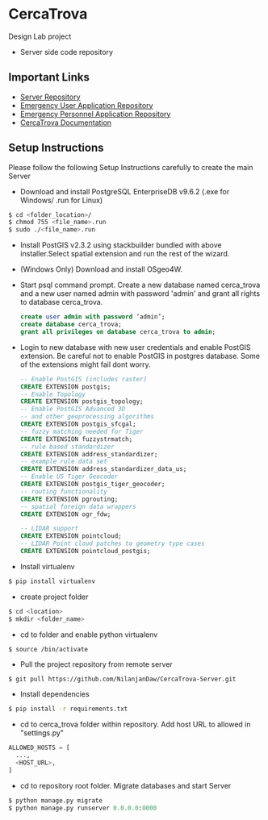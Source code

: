 # CercaTrova
Design Lab project
- Server side code repository

## Important Links
- [Server Repository](https://github.com/NilanjanDaw/CercaTrova-Server)
- [Emergency User Application Repository](https://github.com/NilanjanDaw/CercaTrova-Client)
- [Emergency Personnel Application Repository](https://github.com/NilanjanDaw/CercaTrova-Personnel)
- [CercaTrova Documentation](https://github.com/NilanjanDaw/CercaTrova-Documentation)

## Setup Instructions
Please follow the following Setup Instructions carefully to create the main Server
- Download and install PostgreSQL EnterpriseDB v9.6.2 (.exe for Windows/ .run for Linux)
```bash
$ cd <folder_location>/
$ chmod 755 <file_name>.run
$ sudo ./<file_name>.run
```
- Install PostGIS  v2.3.2 using stackbuilder bundled with above installer.Select spatial extension and run the rest of the wizard.
-  (Windows Only) Download and install OSgeo4W.
- Start psql command prompt. Create a new database named cerca_trova and a new user named admin with password 'admin' and grant all rights to database cerca_trova.

  ```sql
  create user admin with password ‘admin’;
  create database cerca_trova;
  grant all privileges on database cerca_trova to admin;
  ```
- Login to new database with new user credentials and enable PostGIS extension. Be careful not to enable PostGIS in postgres database. Some of the extensions might fail dont worry.

  ```sql
  -- Enable PostGIS (includes raster)
  CREATE EXTENSION postgis;
  -- Enable Topology
  CREATE EXTENSION postgis_topology;
  -- Enable PostGIS Advanced 3D
  -- and other geoprocessing algorithms
  CREATE EXTENSION postgis_sfcgal;
  -- fuzzy matching needed for Tiger
  CREATE EXTENSION fuzzystrmatch;
  -- rule based standardizer
  CREATE EXTENSION address_standardizer;
  -- example rule data set
  CREATE EXTENSION address_standardizer_data_us;
  -- Enable US Tiger Geocoder
  CREATE EXTENSION postgis_tiger_geocoder;
  -- routing functionality
  CREATE EXTENSION pgrouting;
  -- spatial foreign data wrappers
  CREATE EXTENSION ogr_fdw;

  -- LIDAR support
  CREATE EXTENSION pointcloud;
  -- LIDAR Point cloud patches to geometry type cases
  CREATE EXTENSION pointcloud_postgis;
  ```
- Install virtualenv
```bash
$ pip install virtualenv
```
- create project folder
```bash
$ cd <location>
$ mkdir <folder_name>
```
- cd to folder and enable python virtualenv
```bash
$ source /bin/activate
```
- Pull the project repository from remote server
```
$ git pull https://github.com/NilanjanDaw/CercaTrova-Server.git
```
- Install dependencies
```bash
$ pip install -r requirements.txt
```
- cd to cerca_trova folder within repository. Add host URL to allowed in "settings.py"
```python
ALLOWED_HOSTS = [
  ...,
  <HOST_URL>,
]
```
- cd to repository root folder. Migrate databases and start Server
```python
$ python manage.py migrate
$ python manage.py runserver 0.0.0.0:8000
```
